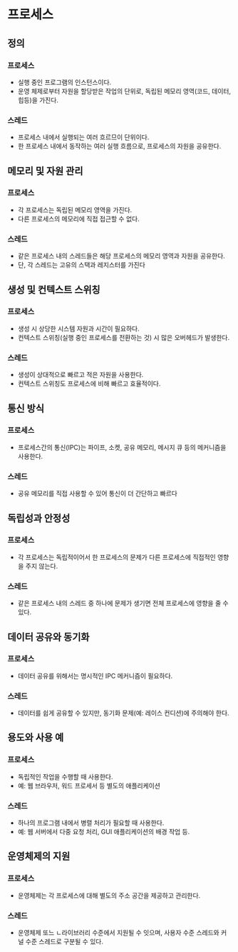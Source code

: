 # 프로세스

## 정의

### 프로세스

-   실행 중인 프로그램의 인스턴스이다.
-   운영 체제로부터 자원을 할당받은 작업의 단위로, 독립된 메모리 영역(코드, 데이터, 힙등)을 가진다.

### 스레드

-   프로세스 내에서 실행되는 여러 흐르므이 단위이다.
-   한 프로세스 내에서 동작하는 여러 실행 흐름으로, 프로세스의 자원을 공유한다.

## 메모리 및 자원 관리

### 프로세스

-   각 프로세스는 독립된 메모리 영역을 가진다.
-   다른 프로세스의 메모리에 직접 접근할 수 없다.

### 스레드

-   같은 프로세스 내의 스레드들은 해당 프로세스의 메모리 영역과 자원을 공유한다.
-   단, 각 스레드는 고유의 스택과 레지스터를 가진다

## 생성 및 컨텍스트 스위칭

### 프로세스

-   생성 시 상당한 시스템 자원과 시간이 필요하다.
-   컨텍스트 스위칭(실행 중인 프로세스를 전환하는 것) 시 많은 오버헤드가 발생한다.

### 스레드

-   생성이 상대적으로 빠르고 적은 자원을 사용한다.
-   컨텍스트 스위칭도 프로세스에 비해 빠르고 효율적이다.

## 통신 방식

### 프로세스

-   프로세스간의 통신(IPC)는 파이프, 소켓, 공유 메모리, 메시지 큐 등의 메커니즘을 사용한다.

### 스레드

-   공유 메모리를 직접 사용할 수 있어 통신이 더 간단하고 빠르다

## 독립성과 안정성

### 프로세스

-   각 프로세스는 독립적이어서 한 프로세스의 문제가 다른 프로세스에 직접적인 영향을 주지 않는다.

### 스레드

-   같은 프로세스 내의 스레드 중 하나에 문제가 생기면 전체 프로세스에 영향을 줄 수 있다.

## 데이터 공유와 동기화

### 프로세스

-   데이터 공유를 위해서는 명시적인 IPC 메커니즘이 필요하다.

### 스레드

-   데이터를 쉽게 공유할 수 있지만, 동기화 문제(예: 레이스 컨디션)에 주의해야 한다.

## 용도와 사용 예

### 프로세스

-   독립적인 작업을 수행할 때 사용한다.
-   예: 웹 브라우저, 워드 프로세서 등 별도의 애플리케이션

### 스레드

-   하나의 프로그램 내에서 병렬 처리가 필요할 때 사용한다.
-   예: 웹 서버에서 다중 요청 처리, GUI 애플리케이션의 배경 작업 등.

## 운영체제의 지원

### 프로세스

-   운영체제는 각 프로세스에 대해 별도의 주소 공간을 제공하고 관리한다.

### 스레드

-   운영체제 또느 ㄴ라이브러리 수준에서 지원될 수 잇으며, 사용자 수준 스레드와 커널 수준 스레드로 구분될 수 있다.
